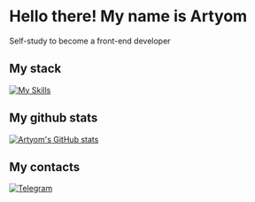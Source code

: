 # Hello there! My name is Artyom

Self-study to become a front-end developer

## My stack

[![My Skills](https://skillicons.dev/icons?i=js,html,css)](https://skillicons.dev)

## My github stats
 
 [![Artyom's GitHub stats](https://github-readme-stats.vercel.app/api?username=VaultDweller13&show_icons=true)](https://github.com/vaultdweller13/github-readme-stats)


## My contacts

[![Telegram](https://img.shields.io/badge/Telegram-2CA5E0?style=for-the-badge&logo=telegram&logoColor=white)](https://t.me/vault_dweller13)
